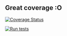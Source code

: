 ## Great coverage :O

[![Coverage Status](https://coveralls.io/repos/github/Webutvikling-og-API-design-PG6301/lab_2-v1.1-testing-with-jest/badge.svg)](https://coveralls.io/github/Webutvikling-og-API-design-PG6301/lab_2-v1.1-testing-with-jest)

[![Run tests](https://github.com/Webutvikling-og-API-design-PG6301/lab_2-v1.1-testing-with-jest/actions/workflows/test.yml/badge.svg)](https://github.com/Webutvikling-og-API-design-PG6301/lab_2-v1.1-testing-with-jest/actions/workflows/test.yml)
